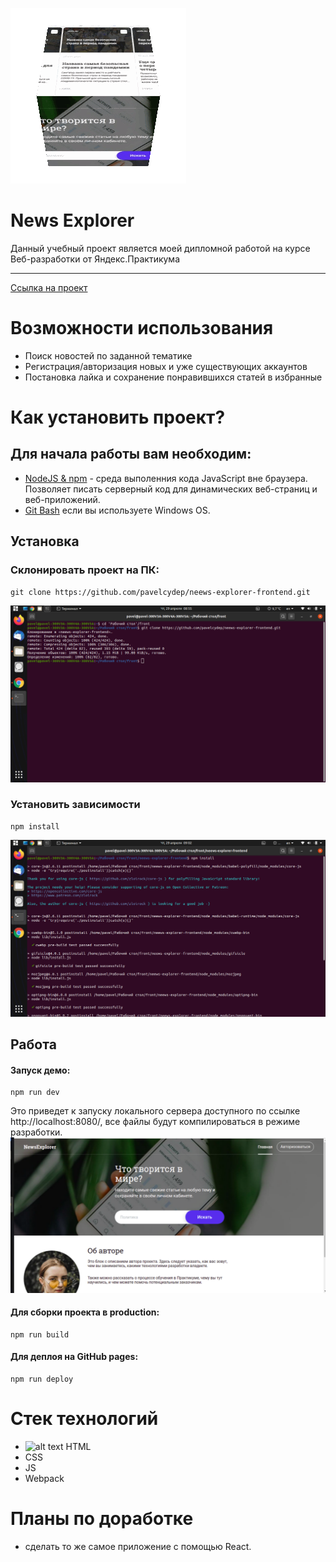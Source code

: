 ![alt text](bloggif_608a8cffef916.gif)

News Explorer
=============
Данный учебный проект является моей дипломной работой на курсе Веб-разработки от Яндекс.Практикума
****
[Ссылка на проект](https://pavelcydep.github.io/Russia-adaptiv-verstka/)

Возможности использования
=========================
- Поиск новостей по заданной тематике
- Регистрация/авторизация новых и уже существующих аккаунтов
- Постановка лайка и сохранение понравившихся статей в избранные

Как установить проект?
================
## Для начала работы вам необходим:

- <a href="https://nodejs.org/en/">NodeJS & npm<a> - среда выполенния кода JavaScript вне браузера. Позволяет писать серверный код для динамических веб-страниц и веб-приложений.
- <a href="https://gitforwindows.org/">Git Bash<a> если вы используете Windows OS.

## Установка

### Склонировать проект на ПК:

    git clone https://github.com/pavelcydep/neews-explorer-frontend.git
![alt text](top2.png)   


### Установить зависимости

    npm install

![alt text](top3.png)

## Работа

#### Запуск демо:

    npm run dev
    
Это приведет к запуску локального сервера доступного по ссылке http://localhost:8080/, все файлы будут компилироваться в режиме разработки.
![alt text](top.png)  

#### Для сборки проекта в production:

    npm run build
    
#### Для деплоя на GitHub pages:

    npm run deploy

Стек технологий
===============
* ![alt text]()  HTML 
* CSS
* JS
* Webpack

Планы по доработке
==================
- сделать то же самое приложение с помощью React. 

